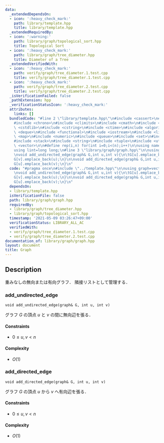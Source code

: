 ```yaml
---
data:
  _extendedDependsOn:
  - icon: ':heavy_check_mark:'
    path: library/template.hpp
    title: library/template.hpp
  _extendedRequiredBy:
  - icon: ':warning:'
    path: library/graph/topological_sort.hpp
    title: Topological Sort
  - icon: ':heavy_check_mark:'
    path: library/graph/tree_diameter.hpp
    title: Diameter of a Tree
  _extendedVerifiedWith:
  - icon: ':heavy_check_mark:'
    path: verify/graph/tree_diameter.1.test.cpp
    title: verify/graph/tree_diameter.1.test.cpp
  - icon: ':heavy_check_mark:'
    path: verify/graph/tree_diameter.2.test.cpp
    title: verify/graph/tree_diameter.2.test.cpp
  _isVerificationFailed: false
  _pathExtension: hpp
  _verificationStatusIcon: ':heavy_check_mark:'
  attributes:
    links: []
  bundledCode: "#line 2 \"library/template.hpp\"\n#include <cassert>\n#include <cctype>\n\
    #include <chrono>\n#include <climits>\n#include <cmath>\n#include <cstdio>\n#include\
    \ <cstdlib>\n#include <cstring>\n#include <ctime>\n#include <algorithm>\n#include\
    \ <deque>\n#include <functional>\n#include <iostream>\n#include <limits>\n#include\
    \ <map>\n#include <numeric>\n#include <queue>\n#include <set>\n#include <sstream>\n\
    #include <stack>\n#include <string>\n#include <tuple>\n#include <utility>\n#include\
    \ <vector>\n\n#define rep(i,n) for(int i=0;i<(n);i++)\n\nusing namespace std;\n\
    using lint=long long;\n#line 3 \"library/graph/graph.hpp\"\n\nusing graph=vector<vector<int>>;\n\
    \nvoid add_undirected_edge(graph& G,int u,int v){\n\tG[u].emplace_back(v);\n\t\
    G[v].emplace_back(u);\n}\n\nvoid add_directed_edge(graph& G,int u,int v){\n\t\
    G[u].emplace_back(v);\n}\n"
  code: "#pragma once\n#include \"../template.hpp\"\n\nusing graph=vector<vector<int>>;\n\
    \nvoid add_undirected_edge(graph& G,int u,int v){\n\tG[u].emplace_back(v);\n\t\
    G[v].emplace_back(u);\n}\n\nvoid add_directed_edge(graph& G,int u,int v){\n\t\
    G[u].emplace_back(v);\n}\n"
  dependsOn:
  - library/template.hpp
  isVerificationFile: false
  path: library/graph/graph.hpp
  requiredBy:
  - library/graph/tree_diameter.hpp
  - library/graph/topological_sort.hpp
  timestamp: '2021-05-09 03:26:47+09:00'
  verificationStatus: LIBRARY_ALL_AC
  verifiedWith:
  - verify/graph/tree_diameter.1.test.cpp
  - verify/graph/tree_diameter.2.test.cpp
documentation_of: library/graph/graph.hpp
layout: document
title: Graph
---
```


## Description
重みなしの無向または有向グラフ．
隣接リストとして管理する．

### add_undirected_edge
```
void add_undirected_edge(graph& G, int u, int v)
```
グラフ $G$ の頂点 $u$ と $v$ の間に無向辺を張る．

#### Constraints
- $0\le u,v\lt n$

#### Complexity
- $O(1)$

### add_directed_edge
```
void add_directed_edge(graph& G, int u, int v)
```
グラフ $G$ の頂点 $u$ から $v$ へ有向辺を張る．

#### Constraints
- $0\le u,v\lt n$

#### Complexity
- $O(1)$
